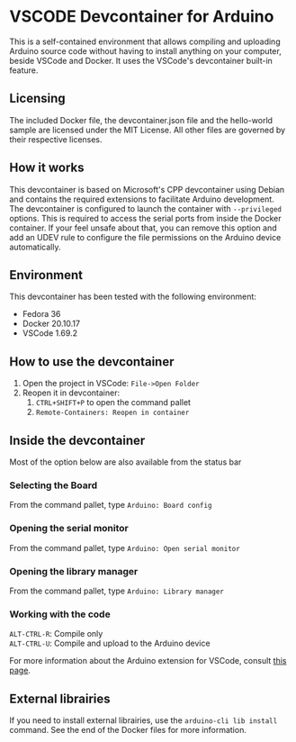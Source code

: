 # VSCODE Devcontainer for Arduino

This is a self-contained environment that allows compiling and uploading
Arduino source code without having to install anything on your computer, beside VSCode and Docker. It uses the VSCode's devcontainer built-in feature.

## Licensing
The included Docker file, the devcontainer.json file and the hello-world sample are licensed under the MIT License. All other files are governed by their respective licenses.

## How it works
This devcontainer is based on Microsoft's CPP devcontainer using Debian and contains the required extensions to facilitate Arduino development.  
The devcontainer is configured to launch the container with `--privileged` options. This is required to access the serial ports from inside the Docker container. If your feel unsafe about that, you can remove this option and add an UDEV rule to configure the file permissions on the Arduino device automatically.

## Environment
This devcontainer has been tested with the following environment:
- Fedora 36
- Docker 20.10.17
- VSCode 1.69.2

## How to use the devcontainer
1) Open the project in VSCode: `File->Open Folder`
2) Reopen it in devcontainer:
   1)  `CTRL+SHIFT+P` to open the command pallet
   2)  `Remote-Containers: Reopen in container`

## Inside the devcontainer
Most of the option below are also available from the status bar
### Selecting the Board
From the command pallet, type `Arduino: Board config`
### Opening the serial monitor
From the command pallet, type `Arduino: Open serial monitor`
### Opening the library manager
From the command pallet, type `Arduino: Library manager`
### Working with the code
`ALT-CTRL-R`: Compile only  
`ALT-CTRL-U`: Compile and upload to the Arduino device

For more information about the Arduino extension for VSCode, consult [this page](https://marketplace.visualstudio.com/items?itemName=vsciot-vscode.vscode-arduino).

## External librairies
If you need to install external librairies, use the `arduino-cli lib install` command. See the end of the Docker files for more information.
